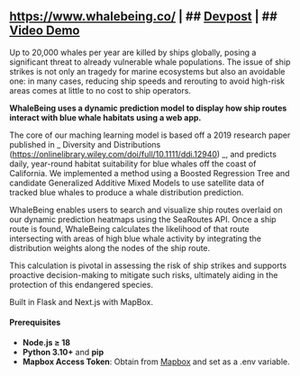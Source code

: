 ## https://www.whalebeing.co/ | ## [Devpost](https://devpost.com/software/whalebeing-27sj0w) | ## [Video Demo](https://www.youtube.com/watch?v=EwOxT8YSXnk&embeds_referring_euri=https%3A%2F%2Fdevpost.com%2F&source_ve_path=MjM4NTE)

Up to 20,000 whales per year are killed by ships globally, posing a significant threat to already vulnerable whale populations. The issue of ship strikes is not only an tragedy for marine ecosystems but also an avoidable one: in many cases, reducing ship speeds and rerouting to avoid high-risk areas comes at little to no cost to ship operators.

**WhaleBeing uses a dynamic prediction model to display how ship routes interact with blue whale habitats using a web app.**

The core of our maching learning model is based off a 2019 research paper published in _ Diversity and Distributions (https://onlinelibrary.wiley.com/doi/full/10.1111/ddi.12940) _, and predicts daily, year-round habitat suitability for blue whales off the coast of California. We implemented a method using a Boosted Regression Tree and candidate Generalized Additive Mixed Models to use satellite data of tracked blue whales to produce a whale distribution prediction.

WhaleBeing enables users to search and visualize ship routes overlaid on our dynamic prediction heatmaps using the SeaRoutes API. Once a ship route is found, WhaleBeing calculates the likelihood of that route intersecting with areas of high blue whale activity by integrating the distribution weights along the nodes of the ship route.

This calculation is pivotal in assessing the risk of ship strikes and supports proactive decision-making to mitigate such risks, ultimately aiding in the protection of this endangered species.

Built in Flask and Next.js with MapBox.

#### Prerequisites

- **Node.js ≥ 18**
- **Python 3.10+** and **pip**
- **Mapbox Access Token**: Obtain from [Mapbox](https://account.mapbox.com/access-tokens/) and set as a .env variable.

